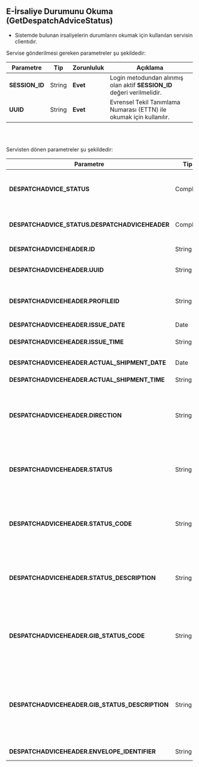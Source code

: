 ## E-İrsaliye Durumunu Okuma (GetDespatchAdviceStatus)
* Sistemde bulunan irsaliyelerin durumlarını okumak için kullanılan servisin clientıdır.

Servise gönderilmesi gereken parametreler şu şekildedir:

Parametre | Tip         | Zorunluluk  | Açıklama
--------- | ----------- | ----------- | -----------
**SESSION_ID** | String | **Evet** | Login metodundan alınmış olan aktif **SESSION_ID** değeri verilmelidir.
**UUID** | String | **Evet** | Evrensel Tekil Tanımlama Numarası (ETTN) ile okumak için kullanılır.
<br><br>

Servisten dönen parametreler şu şekildedir:

Parametre | Tip        | Açıklama
--------- | ----------- | -----------
**DESPATCHADVICE_STATUS** | Complex | Sorgu kriterine uyan irsaliye yanıtlarının listesi. 
**DESPATCHADVICE_STATUS.DESPATCHADVICEHEADER** | Complex | İrsaliye yanıtına ait özet bilgiler içermektedir.
**DESPATCHADVICEHEADER.ID** | String | İrsaliye yanıtı numarası.
**DESPATCHADVICEHEADER.UUID** | String | Evrensel tekil tanımlama numarası.
**DESPATCHADVICEHEADER.PROFILEID** | String | Belge senaryosu. `TEMELIRSALIYE` değeri olabilir.
**DESPATCHADVICEHEADER.ISSUE_DATE** | Date | Belge tarihi.
**DESPATCHADVICEHEADER.ISSUE_TIME** | String | Belge düzenleme zamanı.
**DESPATCHADVICEHEADER.ACTUAL_SHIPMENT_DATE** | Date | Fiili sevk tarihi.
**DESPATCHADVICEHEADER.ACTUAL_SHIPMENT_TIME** | String | Fiili sevk zamanı.
**DESPATCHADVICEHEADER.DIRECTION** | String | Belge yönü. Gelen irsaliye yanıtı için `IN`, giden irsaliye yanıtı için `OUT` değeri dönülür.
**DESPATCHADVICEHEADER.STATUS** | String | Belgenin durumu. Detay için **E-İrsaliye Durumları** başlığını inceleyiniz.
**DESPATCHADVICEHEADER.STATUS_CODE** | String | Belgenin durum kodu. Detay için **E-İrsaliye Durumları** başlığını inceleyiniz.
**DESPATCHADVICEHEADER.STATUS_DESCRIPTION** | String | Belge durum açıklaması. Detay için **E-İrsaliye Durumları** başlığını inceleyiniz.
**DESPATCHADVICEHEADER.GIB_STATUS_CODE** | String | Belgenin GİB'de ki durum kodu. Detay için **GİB Durum Kodları** başlığını inceleyiniz.
**DESPATCHADVICEHEADER.GIB_STATUS_DESCRIPTION** | String | Belgenin GİB'de ki durum kodunun açıklaması. Detay için **GİB Durum Kodları** başlığını inceleyiniz.
**DESPATCHADVICEHEADER.ENVELOPE_IDENTIFIER** | String | Belgenin zarf IDsi.